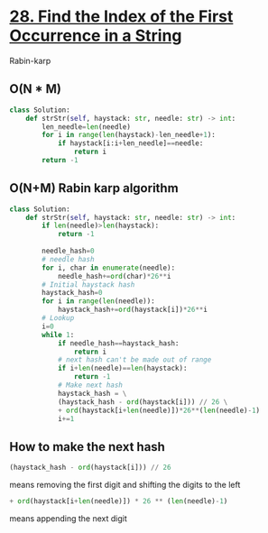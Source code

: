 # [28. Find the Index of the First Occurrence in a String](https://leetcode.com/problems/find-the-index-of-the-first-occurrence-in-a-string/)
Rabin-karp
## O(N * M)
~~~python
class Solution:
    def strStr(self, haystack: str, needle: str) -> int:
        len_needle=len(needle)
        for i in range(len(haystack)-len_needle+1):
            if haystack[i:i+len_needle]==needle:
                return i
        return -1
~~~

## O(N+M) Rabin karp algorithm
~~~python
class Solution:
    def strStr(self, haystack: str, needle: str) -> int:
        if len(needle)>len(haystack):
            return -1
        
        needle_hash=0
        # needle hash
        for i, char in enumerate(needle):
            needle_hash+=ord(char)*26**i
        # Initial haystack hash
        haystack_hash=0
        for i in range(len(needle)):
            haystack_hash+=ord(haystack[i])*26**i
        # Lookup
        i=0
        while 1:
            if needle_hash==haystack_hash:
                return i
            # next hash can't be made out of range
            if i+len(needle)==len(haystack):
                return -1
            # Make next hash
            haystack_hash = \
            (haystack_hash - ord(haystack[i])) // 26 \
            + ord(haystack[i+len(needle)])*26**(len(needle)-1)
            i+=1
~~~
## How to make the next hash
~~~python
(haystack_hash - ord(haystack[i])) // 26
~~~ 
means removing the first digit and shifting the digits to the left
~~~python
+ ord(haystack[i+len(needle)]) * 26 ** (len(needle)-1)
~~~
means appending the next digit
 
